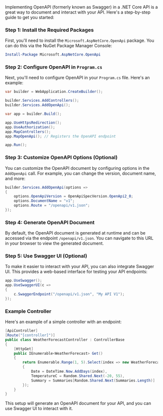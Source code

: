 Implementing OpenAPI (formerly known as Swagger) in a .NET Core API is a great way to document and interact with your API. Here's a step-by-step guide to get you started:

### Step 1: Install the Required Packages
First, you'll need to install the `Microsoft.AspNetCore.OpenApi` package. You can do this via the NuGet Package Manager Console:

```powershell
Install-Package Microsoft.AspNetCore.OpenApi
```

### Step 2: Configure OpenAPI in `Program.cs`
Next, you'll need to configure OpenAPI in your `Program.cs` file. Here's an example:

```csharp
var builder = WebApplication.CreateBuilder();

builder.Services.AddControllers();
builder.Services.AddOpenApi();

var app = builder.Build();

app.UseHttpsRedirection();
app.UseAuthorization();
app.MapControllers();
app.MapOpenApi(); // Registers the OpenAPI endpoint

app.Run();
```

### Step 3: Customize OpenAPI Options (Optional)
You can customize the OpenAPI document by configuring options in the `AddOpenApi` call. For example, you can change the version, document name, and more:

```csharp
builder.Services.AddOpenApi(options =>
{
    options.OpenApiVersion = OpenApiSpecVersion.OpenApi2_0;
    options.DocumentName = "v1";
    options.Route = "/openapi/v1.json";
});
```

### Step 4: Generate OpenAPI Document
By default, the OpenAPI document is generated at runtime and can be accessed via the endpoint `/openapi/v1.json`. You can navigate to this URL in your browser to view the generated document.

### Step 5: Use Swagger UI (Optional)
To make it easier to interact with your API, you can also integrate Swagger UI. This provides a web-based interface for testing your API endpoints:

```csharp
app.UseSwagger();
app.UseSwaggerUI(c =>
{
    c.SwaggerEndpoint("/openapi/v1.json", "My API V1");
});
```

### Example Controller
Here's an example of a simple controller with an endpoint:

```csharp
[ApiController]
[Route("[controller]")]
public class WeatherForecastController : ControllerBase
{
    [HttpGet]
    public IEnumerable<WeatherForecast> Get()
    {
        return Enumerable.Range(1, 5).Select(index => new WeatherForecast
        {
            Date = DateTime.Now.AddDays(index),
            TemperatureC = Random.Shared.Next(-20, 55),
            Summary = Summaries[Random.Shared.Next(Summaries.Length)]
        });
    }
}
```

This setup will generate an OpenAPI document for your API, and you can use Swagger UI to interact with it.


